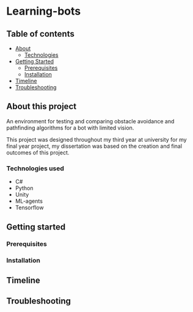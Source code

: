 # Learning-bots
## Table of contents
* [About](#about-this-project)
  * [Technologies](#technologies-used)
* [Getting Started](#getting-started)
  * [Prerequisites](#prerequisites)
  * [Installation](#installation)
* [Timeline](#timeline)
* [Troubleshooting](#troubleshooting)

## About this project
An environment for testing and comparing obstacle avoidance and pathfinding algorithms for a bot with limited vision.

This project was designed throughout my third year at university for my final year project, my dissertation was based on the creation and final outcomes of this project.

### Technologies used
* C#
* Python
* Unity
* ML-agents
* Tensorflow

## Getting started

### Prerequisites

### Installation

## Timeline

## Troubleshooting
